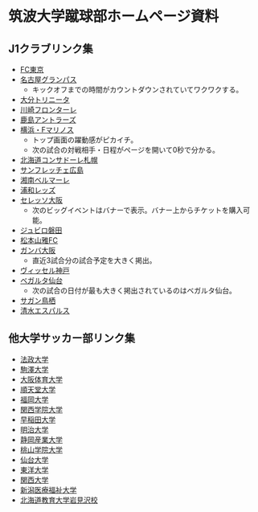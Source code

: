 # 筑波大学蹴球部ホームページ資料

## J1クラブリンク集
- [FC東京](https://www.fctokyo.co.jp/)
- [名古屋グランパス](http://nagoya-grampus.jp/)
  - キックオフまでの時間がカウントダウンされていてワクワクする。
- [大分トリニータ](https://www.oita-trinita.co.jp/)
- [川崎フロンターレ](https://www.frontale.co.jp/)
- [鹿島アントラーズ](http://www.so-net.ne.jp/antlers/)
- [横浜・Fマリノス](https://www.f-marinos.com/)
  - トップ画面の躍動感がピカイチ。
  - 次の試合の対戦相手・日程がページを開いて0秒で分かる。
- [北海道コンサドーレ札幌](https://www.consadole-sapporo.jp/)
- [サンフレッチェ広島](http://www.sanfrecce.co.jp/)
- [湘南ベルマーレ](http://www.bellmare.co.jp/)
- [浦和レッズ](http://www.urawa-reds.co.jp/)
- [セレッソ大阪](https://www.cerezo.jp/)
  - 次のビッグイベントはバナーで表示。バナー上からチケットを購入可能。
- [ジュビロ磐田](https://www.jubilo-iwata.co.jp/)
- [松本山雅FC](https://www.yamaga-fc.com/)
- [ガンバ大阪](http://www.gamba-osaka.net/)
  - 直近3試合分の試合予定を大きく掲出。
- [ヴィッセル神戸](https://www.vissel-kobe.co.jp/)
- [ベガルタ仙台](https://www.vegalta.co.jp/)
  - 次の試合の日付が最も大きく掲出されているのはベガルタ仙台。
- [サガン鳥栖](https://www.sagan-tosu.net/)
- [清水エスパルス](https://www.s-pulse.co.jp/)

## 他大学サッカー部リンク集
- [法政大学](https://hoseifc.com/)
- [駒澤大学](http://www.joy.hi-ho.ne.jp/~tsum/)
- [大阪体育大学](https://www.ouhs.jp/club_life/club/soccer_m/)
- [順天堂大学](http://juntendo-football.com/)
- [福岡大学](https://fukuoka-u-football.com/)
- [関西学院大学](http://kgusoccer.com/)
- [早稲田大学](http://www.waseda-afc.jp/)
- [明治大学](http://meidaisoccer.jp/)
- [静岡産業大学](https://www.ssu.ac.jp/club/football/)
- [桃山学院大学](https://st-andrew-fc.com/)
- [仙台大学](https://www.sendaidaigaku.jp/club.html?post=337)
- [東洋大学](http://toyo-fc.jp/man/)
- [関西大学](http://kufc.p2.weblife.me/)
- [新潟医療福祉大学](https://www.footballnavi.jp/nuhw/)
- [北海道教育大学岩見沢校](http://www2.hokkyodai.ac.jp/iwa/user/?uid=iwa-soccer)